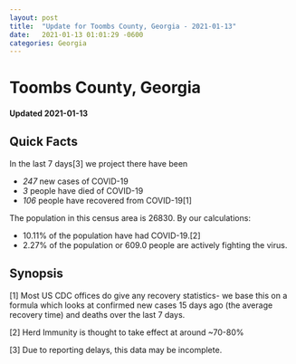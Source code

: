 ```yaml
---
layout: post
title:  "Update for Toombs County, Georgia - 2021-01-13"
date:   2021-01-13 01:01:29 -0600
categories: Georgia
---
```


# Toombs County, Georgia
#### Updated 2021-01-13

## Quick Facts

In the last 7 days[3] we project there have been
- *247* new cases of COVID-19
- *3* people have died of COVID-19
- *106* people have recovered from COVID-19[1]

The population in this census area is 26830. By our calculations:
- 10.11% of the population have had COVID-19.[2]
- 2.27% of the population or 609.0 people are actively fighting the virus.

## Synopsis




[1] Most US CDC offices do give any recovery statistics- we base this on a formula which looks at confirmed new cases
15 days ago (the average recovery time) and deaths over the last 7 days.

[2] Herd Immunity is thought to take effect at around ~70-80%

[3] Due to reporting delays, this data may be incomplete.
 
    